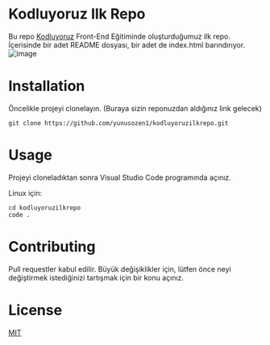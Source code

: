 # Kodluyoruz Ilk Repo
Bu repo [Kodluyoruz](https://kodluyoruz.org/) Front-End Eğitiminde oluşturduğumuz ilk repo. İçerisinde bir adet README dosyası, bir adet de index.html barındırıyor.
![image](ödev1_resim.png)
# Installation
Öncelikle projeyi clonelayın. (Buraya sizin reponuzdan aldığınız link gelecek)

` git clone https://github.com/yunusozen1/kodluyoruzilkrepo.git `

# Usage
Projeyi cloneladıktan sonra Visual Studio Code programında açınız.

Linux için:
```
cd kodluyoruzilkrepo 
code .

```



# Contributing
Pull requestler kabul edilir. Büyük değişiklikler için, lütfen önce neyi değiştirmek istediğinizi tartışmak için bir konu açınız.
# License
[MIT](https://choosealicense.com/licenses/mit/)